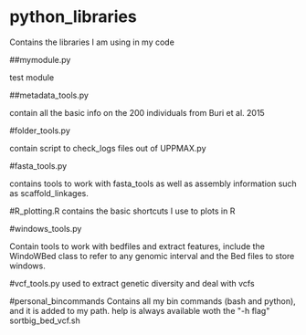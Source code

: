 # python_libraries
Contains the libraries I am using in my code

##mymodule.py

test module

##metadata_tools.py

contain all the basic info on the 200 individuals from Buri et al. 2015

#folder_tools.py

contain script to check_logs files out of UPPMAX.py


#fasta_tools.py

contains tools to work with fasta_tools as well as assembly information such as scaffold_linkages.

#R_plotting.R
contains the basic shortcuts I use to plots in R

#windows_tools.py

Contain tools to work with bedfiles and extract features, include the WindoWBed class to refer to any genomic interval and the Bed files to store windows.


#vcf_tools.py
used to extract genetic diversity and deal with vcfs


#personal_bincommands
Contains all my bin commands (bash and python), and it is added to my path. help is always available woth the "-h flag"
	sortbig_bed_vcf.sh
